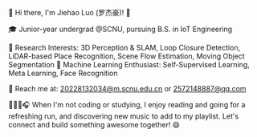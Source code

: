 🌟 Hi there, I'm Jiehao Luo (罗杰豪)! 👋

🎓 Junior-year undergrad @SCNU, pursuing B.S. in IoT Engineering

🔭 Research Interests: 3D Perception & SLAM, Loop Closure Detection, LiDAR-based Place Recognition, Scene Flow Estimation, Moving Object Segmentation
🤖 Machine Learning Enthusiast: Self-Supervised Learning, Meta Learning, Face Recognition

📧 Reach me at: 20228132034@m.scnu.edu.cn or 2572148887@qq.com

📖🏃‍♂️🎧 When I'm not coding or studying, I enjoy reading and going for a refreshing run, and discovering new music to add to my playlist.
Let's connect and build something awesome together! 😄
